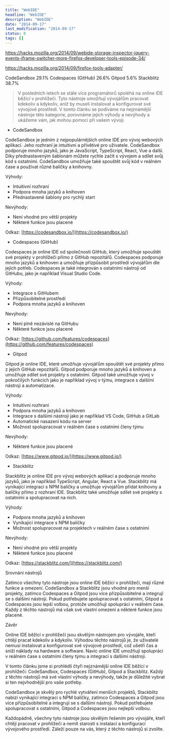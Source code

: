 ```yaml
---
title: "WebIDE"
headline: "WebIDE"
description: "WebIDE"
date: "2014-09-17"
last_modification: "2014-09-17"
status: 0
tags: []
---
```


https://hacks.mozilla.org/2014/09/webide-storage-inspector-jquery-events-iframe-switcher-more-firefox-developer-tools-episode-34/

https://hacks.mozilla.org/2014/09/firefox-tools-adapter/

CodeSandbox
29.1%
Codespaces (GitHub)
26.6%
Gitpod
5.6%
Stackblitz
38.7%
>V posledních letech se stále více programátorů spoléhá na online IDE běžící v prohlížeči. Tyto nástroje umožňují vývojářům pracovat kdekoliv a kdykoliv, aniž by museli instalovat a konfigurovat své vývojové prostředí. V tomto článku se podíváme na nejznámější nástroje této kategorie, porovnáme jejich výhody a nevýhody a ukážeme vám, jak mohou pomoci při vašem vývoji.

- CodeSandbox

CodeSandbox je jedním z nejpopulárnějších online IDE pro vývoj webových aplikací. Jeho rozhraní je intuitivní a přívětivé pro uživatele. CodeSandbox podporuje mnoho jazyků, jako je JavaScript, TypeScript, React, Vue a další. Díky přednastaveným šablonám můžete rychle začít s vývojem a sdílet svůj kód s ostatními. CodeSandbox umožňuje také spouštět svůj kód v reálném čase a používat různé balíčky a knihovny.

Výhody:

- Intuitivní rozhraní
- Podpora mnoha jazyků a knihoven
- Přednastavené šablony pro rychlý start

Nevýhody:

- Není vhodné pro větší projekty
- Některé funkce jsou placené

Odkaz: [https://codesandbox.io/](https://codesandbox.io/)

- Codespaces (GitHub)

Codespaces je online IDE od společnosti GitHub, který umožňuje spouštět své projekty v prohlížeči přímo z GitHub repozitářů. Codespaces podporuje mnoho jazyků a knihoven a umožňuje přizpůsobit prostředí vývojářům dle jejich potřeb. Codespaces je také integrován s ostatními nástroji od GitHubu, jako je například Visual Studio Code.

Výhody:

- Integrace s GitHubem
- Přizpůsobitelné prostředí
- Podpora mnoha jazyků a knihoven

Nevýhody:

- Není plně nezávislé na GitHubu
- Některé funkce jsou placené

Odkaz: [https://github.com/features/codespaces](https://github.com/features/codespaces)

- Gitpod

Gitpod je online IDE, které umožňuje vývojářům spouštět své projekty přímo z jejich GitHub repozitářů. Gitpod podporuje mnoho jazyků a knihoven a umožňuje sdílet své projekty s ostatními. Gitpod také umožňuje vývoj v pokročilých funkcích jako je například vývoj v týmu, integrace s dalšími nástroji a automatizace.

Výhody:

- Intuitivní rozhraní
- Podpora mnoha jazyků a knihoven
- Integrace s dalšími nástroji jako je například VS Code, GitHub a GitLab
- Automatické nasazení kódu na server
- Možnost spolupracovat v reálném čase s ostatními členy týmu

Nevýhody:

- Některé funkce jsou placené

Odkaz: [https://www.gitpod.io/](https://www.gitpod.io/)

- Stackblitz

Stackblitz je online IDE pro vývoj webových aplikací a podporuje mnoho jazyků, jako je například TypeScript, Angular, React a Vue. Stackblitz má vynikající integraci s NPM balíčky a umožňuje vývojářům přidat knihovny a balíčky přímo z rozhraní IDE. Stackblitz také umožňuje sdílet své projekty s ostatními a spolupracovat na nich.

Výhody:

- Podpora mnoha jazyků a knihoven
- Vynikající integrace s NPM balíčky
- Možnost spolupracovat na projektech v reálném čase s ostatními

Nevýhody:

- Není vhodné pro větší projekty
- Některé funkce jsou placené

Odkaz: [https://stackblitz.com/](https://stackblitz.com/)

Srovnání nástrojů

Zatímco všechny tyto nástroje jsou online IDE běžící v prohlížeči, mají různé funkce a omezení. CodeSandbox a Stackblitz jsou vhodné pro menší projekty, zatímco Codespaces a Gitpod jsou více přizpůsobitelné a integrují se s dalšími nástroji. Pokud potřebujete spolupracovat s ostatními, Gitpod a Codespaces jsou lepší volbou, protože umožňují spolupráci v reálném čase. Každý z těchto nástrojů má však své vlastní omezení a některé funkce jsou placené.

Závěr

Online IDE běžící v prohlížeči jsou skvělým nástrojem pro vývojáře, kteří chtějí pracat kdekoliv a kdykoliv. Výhodou těchto nástrojů je, že uživatelé nemusí instalovat a konfigurovat své vývojové prostředí, což ušetří čas a sníží náklady na hardware a software. Navíc online IDE umožňují spolupráci v reálném čase s ostatními členy týmu a integraci s dalšími nástroji.

V tomto článku jsme si prohlédli čtyři nejznámější online IDE běžící v prohlížeči: CodeSandbox, Codespaces (GitHub), Gitpod a Stackblitz. Každý z těchto nástrojů má své vlastní výhody a nevýhody, takže je důležité vybrat si ten nejvhodnější pro vaše potřeby.

CodeSandbox je skvělý pro rychlé vytváření menších projektů, Stackblitz nabízí vynikající integraci s NPM balíčky, zatímco Codespaces a Gitpod jsou více přizpůsobitelné a integrují se s dalšími nástroji. Pokud potřebujete spolupracovat s ostatními, Gitpod a Codespaces jsou nejlepší volbou.

Každopádně, všechny tyto nástroje jsou skvělým řešením pro vývojáře, kteří chtějí pracovat v prohlížeči a nemít starosti s instalací a konfigurací vývojového prostředí. Záleží pouze na vás, který z těchto nástrojů si zvolíte.